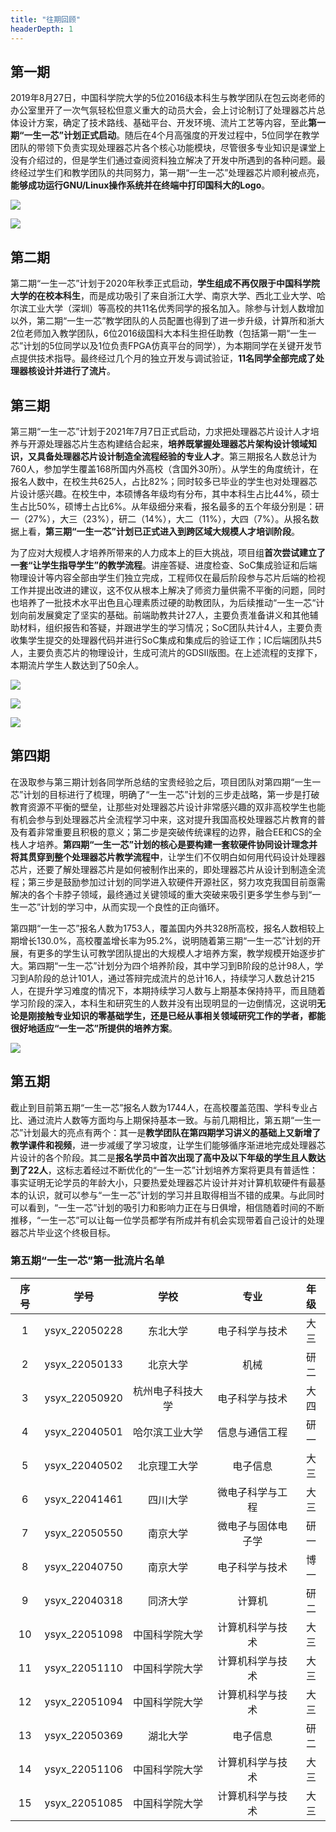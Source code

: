 ```yaml
---
title: "往期回顾"
headerDepth: 1
---
```


## 第一期

2019年8月27日，中国科学院大学的5位2016级本科生与教学团队在包云岗老师的办公室里开了一次气氛轻松但意义重大的动员大会，会上讨论制订了处理器芯片总体设计方案，确定了技术路线、基础平台、开发环境、流片工艺等内容，至此**第一期“一生一芯”计划正式启动**。随后在4个月高强度的开发过程中，5位同学在教学团队的带领下负责实现处理器芯片各个核心功能模块，尽管很多专业知识是课堂上没有介绍过的，但是学生们通过查阅资料独立解决了开发中所遇到的各种问题。最终经过学生们和教学团队的共同努力，第一期“一生一芯”处理器芯片顺利被点亮，**能够成功运行GNU/Linux操作系统并在终端中打印国科大的Logo**。

![](/res/images/project/intro-process-1.1.png)

![](/res/images/project/intro-process-1.2.png)

## 第二期

第二期“一生一芯”计划于2020年秋季正式启动，**学生组成不再仅限于中国科学院大学的在校本科生**，而是成功吸引了来自浙江大学、南京大学、西北工业大学、哈尔滨工业大学（深圳）等高校的共11名优秀同学的报名加入。除参与计划人数增加以外，第二期“一生一芯”教学团队的人员配置也得到了进一步升级，计算所和浙大2位老师加入教学团队，6位2016级国科大本科生担任助教（包括第一期“一生一芯”计划的5位同学以及1位负责FPGA仿真平台的同学），为本期同学在关键开发节点提供技术指导。最终经过几个月的独立开发与调试验证，**11名同学全部完成了处理器核设计并进行了流片**。

## 第三期

第三期“一生一芯”计划于2021年7月7日正式启动，力求把处理器芯片设计人才培养与开源处理器芯片生态构建结合起来，**培养既掌握处理器芯片架构设计领域知识，又具备处理器芯片设计制造全流程经验的专业人才**。第三期报名人数总计为760人，参加学生覆盖168所国内外高校（含国外30所）。从学生的角度统计，在报名人数中，在校生共625人，占比82%；同时较多已毕业的学生也对处理器芯片设计感兴趣。在校生中，本硕博各年级均有分布，其中本科生占比44%，硕士生占比50%，硕博士占比6%。从年级细分来看，报名最多的五个年级分别是：研一（27%），大三（23%），研二（14%），大二（11%），大四（7%）。从报名数据上看，**第三期“一生一芯”计划已正式进入到跨区域大规模人才培训阶段**。

为了应对大规模人才培养所带来的人力成本上的巨大挑战，项目组**首次尝试建立了一套“让学生指导学生”的教学流程**。讲座答疑、进度检查、SoC集成验证和后端物理设计等内容全部由学生们独立完成，工程师仅在最后阶段参与芯片后端的检视工作并提出改进的建议，这不仅从根本上解决了师资力量供需不平衡的问题，同时也培养了一批技术水平出色且心理素质过硬的助教团队，为后续推动“一生一芯“计划向前发展奠定了坚实的基础。前端助教共计27人，主要负责准备讲义和其他辅助材料，组织报告和答疑，并跟进学生的学习情况；SoC团队共计4人，主要负责收集学生提交的处理器代码并进行SoC集成和集成后的验证工作；IC后端团队共5人，主要负责芯片的物理设计，生成可流片的GDSII版图。在上述流程的支撑下，本期流片学生人数达到了50余人。

![](/res/images/project/intro-process-3.1.png)

![](/res/images/project/intro-process-3.2.png)

![](/res/images/project/intro-process-3.3.png)

## 第四期

在汲取参与第三期计划各同学所总结的宝贵经验之后，项目团队对第四期“一生一芯”计划的目标进行了梳理，明确了“一生一芯”计划的三步走战略，第一步是打破教育资源不平衡的壁垒，让那些对处理器芯片设计非常感兴趣的双非高校学生也能有机会参与到处理器芯片全流程学习中来，这对提升我国高校处理器芯片教育的普及有着非常重要且积极的意义；第二步是突破传统课程的边界，融合EE和CS的全栈人才培养。**第四期“一生一芯”计划的核心是要构建一套软硬件协同设计理念并将其贯穿到整个处理器芯片教学流程中**，让学生们不仅明白如何用代码设计处理器芯片，还要了解处理器芯片是如何被制作出来的，即处理器芯片从设计到制造全流程；第三步是鼓励参加过计划的同学进入软硬件开源社区，努力攻克我国目前亟需解决的各个卡脖子领域，最终通过关键领域的重大突破来吸引更多学生参与到“一生一芯”计划的学习中，从而实现一个良性的正向循环。

第四期“一生一芯”报名人数为1753人，覆盖国内外共328所高校，报名人数相较上期增长130.0%，高校覆盖增长率为95.2%，说明随着第三期“一生一芯”计划的开展，有更多的学生认可教学团队提出的大规模人才培养方案，教学规模开始逐步扩大。第四期“一生一芯”计划分为四个培养阶段，其中学习到B阶段的总计98人，学习到A阶段的总计101人，通过答辩完成流片的总计16人，持续学习人数总计215人，在提升学习难度的情况下，本期持续学习人数与上期基本保持持平，而且随着学习阶段的深入，本科生和研究生的人数并没有出现明显的一边倒情况，这说明**无论是刚接触专业知识的零基础学生，还是已经从事相关领域研究工作的学者，都能很好地适应“一生一芯”所提供的培养方案**。

![](/res/images/project/intro-process-4.1.png)

## 第五期

截止到目前第五期“一生一芯”报名人数为1744人，在高校覆盖范围、学科专业占比、通过流片人数等方面均与上期保持基本一致。与前几期相比，第五期“一生一芯”计划最大的亮点有两个：其一是**教学团队在第四期学习讲义的基础上又新增了教学课件和视频**，进一步减缓了学习坡度，让学生们能够循序渐进地完成处理器芯片设计的各个阶段。其二是**报名学员中首次出现了高中及以下年级的学生且人数达到了22人**，这标志着经过不断优化的“一生一芯”计划培养方案将更具有普适性：事实证明无论学员的年龄大小，只要热爱处理器芯片设计并对计算机软硬件有最基本的认识，就可以参与“一生一芯”计划的学习并且取得相当不错的成果。与此同时可以看到，“一生一芯”计划的吸引力和影响力正在与日俱增，相信随着时间的不断推移，“一生一芯”可以让每一位学员都学有所成并有机会实现带着自己设计的处理器芯片毕业这个终极目标。

<el-row justify="center">

### **第五期“一生一芯”第一批流片名单**
|序号|学号|学校|专业|年级|
|:---:|:---:|:---:|:---:|:---:|
|1|ysyx_22050228|东北大学|电子科学与技术|大三|
|2|ysyx_22050133|北京大学|机械|研二|
|3|ysyx_22050920|杭州电子科技大学|电子科学与技术|大四|
|4|ysyx_22040501|哈尔滨工业大学|信息与通信工程|研一|
|5|ysyx_22040502|北京理工大学|电子信息|大三|
|6|ysyx_22041461|四川大学|微电子科学与工程|大三|
|7|ysyx_22050550|南京大学|微电子与固体电子学|研一|
|8|ysyx_22040750|南京大学|电子科学与技术|博一|
|9|ysyx_22040318|同济大学|计算机|研二|
|10|ysyx_22051098|中国科学院大学|计算机科学与技术|大三|
|11|ysyx_22051110|中国科学院大学|计算机科学与技术|大三|
|12|ysyx_22051094|中国科学院大学|计算机科学与技术|大三|
|13|ysyx_22050369|湖北大学|电子信息|研二|
|14|ysyx_22051106|中国科学院大学|计算机科学与技术|大三|
|15|ysyx_22051085|中国科学院大学|计算机科学与技术|大三|

</el-row>
